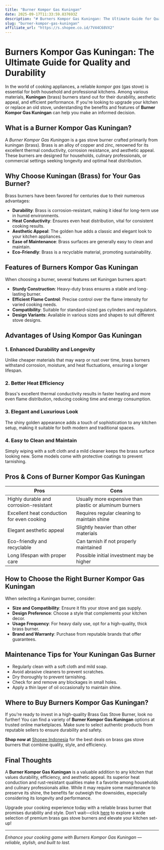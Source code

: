 ```yaml
---
title: "Burner Kompor Gas Kuningan"
date: 2025-09-17T11:33:59.837693Z
description: "# Burners Kompor Gas Kuningan: The Ultimate Guide for Quality and Durability..."
slug: "burner-kompor-gas-kuningan"
affiliate_url: "https://s.shopee.co.id/7V44C68VX2"
---
```

# Burners Kompor Gas Kuningan: The Ultimate Guide for Quality and Durability

In the world of cooking appliances, a reliable *kompor gas* (gas stove) is essential for both household and professional kitchens. Among various materials, **Kuningan** (brass) burners stand out for their durability, aesthetic appeal, and efficient performance. If you're looking to upgrade your kitchen or replace an old stove, understanding the benefits and features of **Burner Kompor Gas Kuningan** can help you make an informed decision.

## What is a Burner Kompor Gas Kuningan?

A *Burner Kompor Gas Kuningan* is a gas stove burner crafted primarily from kuningan (brass). Brass is an alloy of copper and zinc, renowned for its excellent thermal conductivity, corrosion resistance, and aesthetic appeal. These burners are designed for households, culinary professionals, or commercial settings seeking longevity and optimal heat distribution.

## Why Choose Kuningan (Brass) for Your Gas Burner?

Brass burners have been favored for centuries due to their numerous advantages:

- **Durability**: Brass is corrosion-resistant, making it ideal for long-term use in humid environments.
- **Heat Conductivity**: Ensures even heat distribution, vital for consistent cooking results.
- **Aesthetic Appeal**: The golden hue adds a classic and elegant look to your kitchen appliances.
- **Ease of Maintenance**: Brass surfaces are generally easy to clean and maintain.
- **Eco-Friendly**: Brass is a recyclable material, promoting sustainability.

## Features of Burners Kompor Gas Kuningan

When choosing a burner, several features set Kuningan burners apart:

- **Sturdy Construction**: Heavy-duty brass ensures a stable and long-lasting burner.
- **Efficient Flame Control**: Precise control over the flame intensity for varied cooking needs.
- **Compatibility**: Suitable for standard-sized gas cylinders and regulators.
- **Design Variants**: Available in various sizes and shapes to suit different stove designs.

## Advantages of Using Kompor Gas Kuningan

### 1. Enhanced Durability and Longevity

Unlike cheaper materials that may warp or rust over time, brass burners withstand corrosion, moisture, and heat fluctuations, ensuring a longer lifespan.

### 2. Better Heat Efficiency

Brass's excellent thermal conductivity results in faster heating and more even flame distribution, reducing cooking time and energy consumption.

### 3. Elegant and Luxurious Look

The shiny golden appearance adds a touch of sophistication to any kitchen setup, making it suitable for both modern and traditional spaces.

### 4. Easy to Clean and Maintain

Simply wiping with a soft cloth and a mild cleaner keeps the brass surface looking new. Some models come with protective coatings to prevent tarnishing.

## Pros & Cons of Burner Kompor Gas Kuningan

| Pros                                           | Cons                                      |
|------------------------------------------------|-------------------------------------------|
| Highly durable and corrosion-resistant       | Usually more expensive than plastic or aluminum burners |
| Excellent heat conduction for even cooking   | Requires regular cleaning to maintain shine     |
| Elegant aesthetic appeal                     | Slightly heavier than other materials             |
| Eco-friendly and recyclable                  | Can tarnish if not properly maintained         |
| Long lifespan with proper care               | Possible initial investment may be higher    |

## How to Choose the Right Burner Kompor Gas Kuningan

When selecting a Kuningan burner, consider:
- **Size and Compatibility**: Ensure it fits your stove and gas supply.
- **Design Preference**: Choose a style that complements your kitchen decor.
- **Usage Frequency**: For heavy daily use, opt for a high-quality, thick brass burner.
- **Brand and Warranty**: Purchase from reputable brands that offer guarantees.

## Maintenance Tips for Your Kuningan Gas Burner

- Regularly clean with a soft cloth and mild soap.
- Avoid abrasive cleaners to prevent scratches.
- Dry thoroughly to prevent tarnishing.
- Check for and remove any blockages in small holes.
- Apply a thin layer of oil occasionally to maintain shine.

## Where to Buy Burners Kompor Gas Kuningan?

If you're ready to invest in a high-quality Brass Gas Stove Burner, look no further! You can find a variety of **Burner Kompor Gas Kuningan** options at trusted online marketplaces. Make sure to select authentic products from reputable sellers to ensure durability and safety.

**Shop now at** [Shopee Indonesia](https://s.shopee.co.id/7V44C68VX2) for the best deals on brass gas stove burners that combine quality, style, and efficiency.

## Final Thoughts

A **Burner Kompor Gas Kuningan** is a valuable addition to any kitchen that values durability, efficiency, and aesthetic appeal. Its superior heat conduction and rust-resistant qualities make it a favorite among households and culinary professionals alike. While it may require some maintenance to preserve its shine, the benefits far outweigh the downsides, especially considering its longevity and performance.

Upgrade your cooking experience today with a reliable brass burner that promises durability and style. Don’t wait—click [here](https://s.shopee.co.id/7V44C68VX2) to explore a wide selection of premium brass gas stove burners and elevate your kitchen set-up!

---

*Enhance your cooking game with Burners Kompor Gas Kuningan — reliable, stylish, and built to last.*